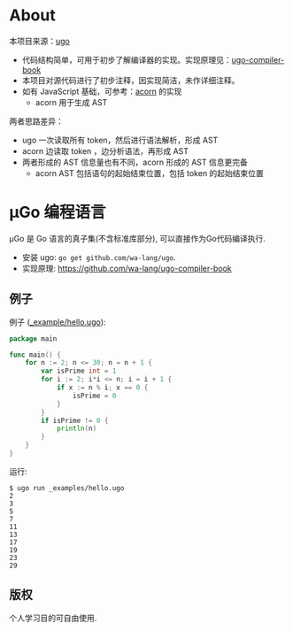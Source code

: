 # About
本项目来源：[ugo](https://github.com/wa-lang/ugo) 
- 代码结构简单，可用于初步了解编译器的实现。实现原理见：[ugo-compiler-book](https://github.com/wa-lang/ugo-compiler-book) 
- 本项目对源代码进行了初步注释，因实现简洁，未作详细注释。
- 如有 JavaScript 基础，可参考：[acorn](https://github.com/acornjs/acorn) 的实现
  - acorn 用于生成 AST

两者思路差异：
- ugo 一次读取所有 token，然后进行语法解析，形成 AST
- acorn 边读取 token ，边分析语法，再形成 AST
- 两者形成的 AST 信息量也有不同，acorn 形成的 AST 信息更完备
  - acorn AST 包括语句的起始结束位置，包括 token 的起始结束位置

# µGo 编程语言

µGo 是 Go 语言的真子集(不含标准库部分), 可以直接作为Go代码编译执行.

- 安装 ugo: `go get github.com/wa-lang/ugo`.
- 实现原理: https://github.com/wa-lang/ugo-compiler-book

## 例子

例子 ([_example/hello.ugo](_example/hello.ugo)):

```go
package main

func main() {
	for n := 2; n <= 30; n = n + 1 {
		var isPrime int = 1
		for i := 2; i*i <= n; i = i + 1 {
			if x := n % i; x == 0 {
				isPrime = 0
			}
		}
		if isPrime != 0 {
			println(n)
		}
	}
}
```

运行:

```
$ ugo run _examples/hello.ugo 
2
3
5
7
11
13
17
19
23
29
```

## 版权

个人学习目的可自由使用.
